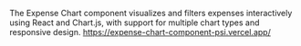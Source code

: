 The Expense Chart component visualizes and filters expenses interactively using React and Chart.js, with support for multiple chart types and responsive design.
https://expense-chart-component-psi.vercel.app/
